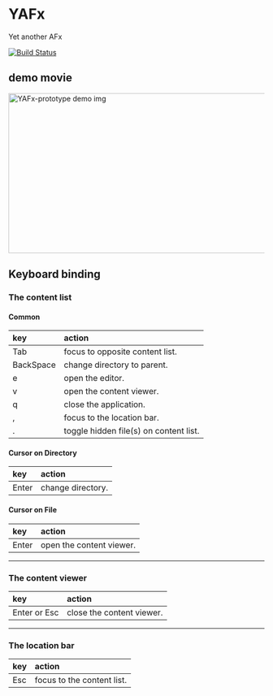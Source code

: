 # YAFx
Yet another AFx

[![Build Status](https://travis-ci.com/temmings/YAFx.svg?token=hz3MgvbSyMTGU12ucucd&branch=master)](https://travis-ci.com/temmings/YAFx)

## demo movie

<div>
  <a href="https://www.youtube.com/watch?v=JsQ_otb0N5A"><img width="560" height="315" src="https://img.youtube.com/vi/JsQ_otb0N5A/0.jpg" alt="YAFx-prototype demo img"></a>
</div>

## Keyboard binding

### The content list

#### Common

| key  | action |
|:-----|:-------|
| Tab | focus to opposite content list. |
| BackSpace | change directory to parent. |
| e | open the editor. |
| v | open the content viewer. |
| q | close the application. |
| , | focus to the location bar. |
| . | toggle hidden file(s) on content list. |

#### Cursor on Directory

| key  | action |
|:-----|:-------|
| Enter | change directory. |

#### Cursor on File

| key  | action |
|:-----|:-------|
| Enter | open the content viewer. |

---

### The content viewer

| key  | action |
|:-----|:-------|
| Enter or Esc | close the content viewer. |

---

### The location bar

| key  | action |
|:-----|:-------|
| Esc  | focus to the content list. |
